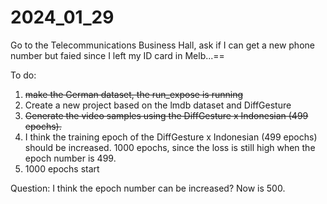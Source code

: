 # 2024_01_29

Go to the Telecommunications Business Hall, ask if I can get a new phone number but faied since I left my ID card in Melb...==







To do: 

1. ~~make the German dataset, the run_expose is running~~
2. Create a new project based on the lmdb dataset and DiffGesture
3. ~~Generate the video samples using the DiffGesture x Indonesian (499 epochs).~~
4. I think the training epoch of the DiffGesture x Indonesian (499 epochs) should be increased. 1000 epochs, since the loss is still high when the epoch number is 499.
5. 1000 epochs start









Question: I think the epoch number can be increased? Now is 500.
